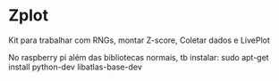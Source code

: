 # Zplot

Kit para trabalhar com RNGs, montar Z-score, Coletar dados e LivePlot

No raspberry pi além das bibliotecas normais, tb instalar: sudo apt-get install python-dev libatlas-base-dev
